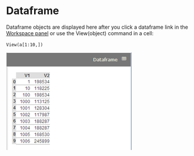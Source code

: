# Dataframe

Dataframe objects are displayed here after you click a dataframe link in the [Workspace panel](#workspace) or use the View(object) command in a cell:

```
View(a[1:10,])
```

![Dataframe Section in the Right Windowshade Panel](img/dataframe.png)



